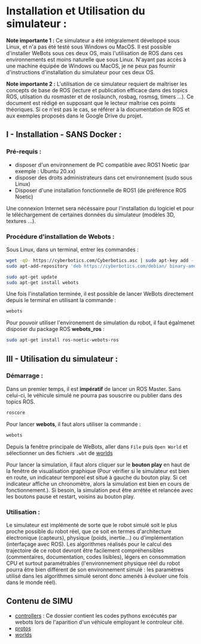 # Installation et Utilisation du simulateur :
**Note importante 1 :** Ce simulateur a été intégralement développé sous Linux, et n'a pas été testé sous Windows ou MacOS. Il est possible d'installer WeBots sous ces deux OS, mais l'utilisation de ROS dans ces environnements est moins naturelle que sous Linux. N'ayant pas accès à une machine équipée de Windows ou MacOS, je ne peux pas fournir d'instructions d'installation du simulateur pour ces deux OS.

**Note importante 2 :** L'utilisation de ce simulateur requiert de maîtriser les concepts de base de ROS (lecture et publication efficace dans des topics ROS, utilsation du rosmaster et de roslaunch, rosbag, rosmsg, timers ...). Ce document est rédigé en supposant que le lecteur maîtrise ces points théoriques. Si ce n'est pas le cas, se référer à la documentation de ROS et aux exemples proposés dans le Google Drive du projet.

## I - Installation - SANS Docker : 
### Pré-requis :
- disposer d'un environnement de PC compatible avec ROS1 Noetic (par exemple : Ubuntu 20.xx)
- disposer des droits administrateurs dans cet environnement (sudo sous Linux)
- Disposer d'une installation fonctionnelle de ROS1 (de préférence ROS Noetic)

Une connexion Internet sera nécéssaire pour l'installation du logiciel et pour le téléchargement de certaines données du simulateur (modèles 3D, textures ...). 

### Procédure d'installation de Webots :
Sous Linux, dans un terminal, entrer les commandes :
```bash
wget -qO- https://cyberbotics.com/Cyberbotics.asc | sudo apt-key add -
sudo apt-add-repository 'deb https://cyberbotics.com/debian/ binary-amd64/
```
```bash
sudo apt-get update
sudo apt-get install webots
```

Une fois l'installation terminée, il est possible de lancer WeBots directement depuis le terminal en utilisant la commande :
```bash
webots
```
 
Pour pouvoir utiliser l'environement de simulation du robot, il faut égalmenet disposer du package ROS **webots_ros** :

```bash
sudo apt-get install ros-noetic-webots-ros
```

## III - Utilisation du simulateur : 
### Démarrage :
Dans un premier temps, il est **impératif** de lancer un ROS Master. Sans celui-ci, le véhicule simulé ne pourra pas souscrire ou publier dans des topics ROS.
```bash
roscore
```
Pour lancer **webots**, il faut alors utiliser la commande :
```bash
webots
```

Depuis la fenêtre principale de WeBots, aller dans ```File``` puis ```Open World``` et sélectionner un des fichiers ```.wbt``` de [worlds](worlds/)
 
Pour lancer la simulation, il faut alors cliquer sur le **bouton play** en haut de la fenêtre de visualisation graphique (Pour vérifier si le simulateur est bien en route, un indicateur temporel est situé à gauche du bouton play. Si cet indicateur affiche un chronomètre, alors la simulation est bien en cours de fonctionnement.). Si besoin, la simulation peut être arrétée et relancée avec les boutons pause et restart, voisins au bouton play.

### Utilisation : 
Le simulateur est implémenté de sorte que le robot simulé soit le plus proche possible du robot réel, que ce soit en termes d'architecture électronique (capteurs), physique (poids, inertie...) ou d'implémentation (interfaçage avec ROS). Les algorithmes réalisés pour le calcul des trajectoire de ce robot devront être facilement compréhensibles (commentaires, documentation, codes lisibles), légers en consommation CPU et surtout paramétrables (l'environnement physique réel du robot pourra être bien différent de son environnement simulé : les paramètres utilisé dans les algorithmes simulé seront donc amenés à évoluer une fois dans le monde réel).

## Contenu de SIMU

- [controllers](controllers/) : Ce dossier contient les codes pythons excécutés par webots lors de l'aparition d'un véhicule employant le controleur cité.
- [protos](protos/)
- [worlds](worlds/)